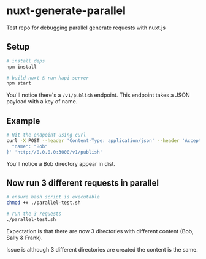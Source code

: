 # nuxt-generate-parallel

Test repo for debugging parallel generate requests with nuxt.js

## Setup

``` bash
# install deps
npm install

# build nuxt & run hapi server
npm start
```

You'll notice there's a `/v1/publish` endpoint. This endpoint takes a JSON payload with a key of name.

## Example

``` bash
# Hit the endpoint using curl
curl -X POST --header 'Content-Type: application/json' --header 'Accept: application/json' -d '{
  "name": "Bob"
}' 'http://0.0.0.0:3000/v1/publish'
```

You'll notice a Bob directory appear in dist.

## Now run 3 different requests in parallel

``` bash
# ensure bash script is executable
chmod +x ./parallel-test.sh

# run the 3 requests
./parallel-test.sh
```

Expectation is that there are now 3 directories with different content (Bob, Sally & Frank).

Issue is although 3 different directories are created the content is the same.
